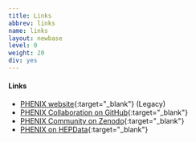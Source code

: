 ```yaml
---
title: Links
abbrev: links
name: links
layout: newbase
level: 0
weight: 20
div: yes
---
```

#### Links

- [PHENIX website](https://www.phenix.bnl.gov/){:target="_blank"} (Legacy)
- [PHENIX Collaboration on GitHub](https://github.com/PhenixCollaboration){:target="_blank"}
- [PHENIX Community on Zenodo](https://zenodo.org/communities/phenixcollaboration/){:target="_blank"}
- [PHENIX on HEPData](https://www.hepdata.net/search/?q=phenix){:target="_blank"}

